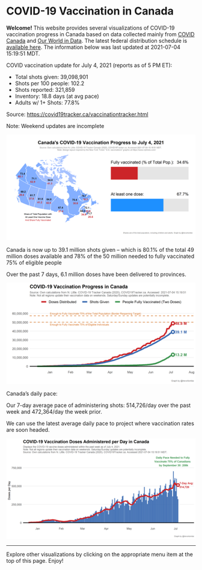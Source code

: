 COVID-19 Vaccination in Canada
==============================

**Welcome!** This website provides several visualizations of COVID-19
vaccination progress in Canada based on data collected mainly from
[COVID Canada](https://covid19tracker.ca/vaccinationtracker.html) and
[Our World in Data](https://ourworldindata.org/covid-vaccinations). The
latest federal distribution schedule is [available
here](https://www.canada.ca/en/public-health/services/diseases/2019-novel-coronavirus-infection/prevention-risks/covid-19-vaccine-treatment/vaccine-rollout.html).
The information below was last updated at 2021-07-04 15:19:51 MDT.

COVID vaccination update for July 4, 2021 (reports as of 5 PM ET):

-   Total shots given: 39,098,901
-   Shots per 100 people: 102.2
-   Shots reported: 321,859
-   Inventory: 18.8 days (at avg pace)
-   Adults w/ 1+ Shots: 77.8%

Source:
<a href="https://covid19tracker.ca/vaccinationtracker.html" class="uri">https://covid19tracker.ca/vaccinationtracker.html</a>

Note: Weekend updates are incomplete

![](Plots/plot_main.png)

Canada is now up to 39.1 million shots given – which is 80.1% of the
total 49 million doses available and 78% of the 50 million needed to
fully vaccinated 75% of eligible people

Over the past 7 days, 6.1 million doses have been delivered to
provinces.

![](Plots/plot_total.png)

Canada’s daily pace:

Our 7-day average pace of administering shots: 514,726/day over the past
week and 472,364/day the week prior.

We can use the latest average daily pace to project where vaccination
rates are soon headed.

![](Plots/pace_national.png)

------------------------------------------------------------------------

Explore other visualizations by clicking on the appropriate menu item at
the top of this page. Enjoy!
